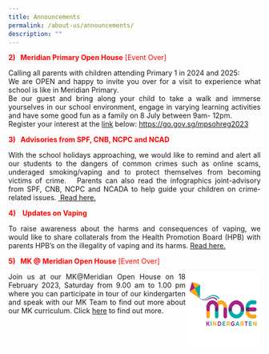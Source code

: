 ```yaml
---
title: Announcements
permalink: /about-us/announcements/
description: ""
---
```

<p style="color:red;"><strong>2)&nbsp; &nbsp;Meridian Primary Open House</strong> [Event Over]</p>

<p align="justify">   Calling all parents with children attending Primary 1 in 2024 and 2025:<br>
We are OPEN and happy to invite you over for a visit to experience what school is like in Meridian Primary.<br>Be our guest and bring along your child to take a walk and immerse yourselves in our school environment, engage in varying learning activities and have some good fun as a family on 8 July between 9am- 12pm. <br>Register your interest at the <a href="https://form.gov.sg/64227025b69f640012ffd9b6">link</a> below: 
<a href="https://go.gov.sg/mpsohreg2023">https://go.gov.sg/mpsohreg2023</a>
</p>


<p style="color:red;"><strong>3)&nbsp; &nbsp;Advisories from SPF, CNB, NCPC and NCAD</strong></p>

<p align="justify">With the school holidays approaching, we would like to remind and alert all our students to the dangers of common crimes such as online scams, underaged smoking/vaping and to protect themselves from becoming victims of crime.&nbsp;&nbsp; Parents can also read the infographics joint-advisory from SPF, CNB, NCPC and NCADA to help guide your children on crime-related issues.&nbsp;<a href="https://www.meridianpri.moe.edu.sg/communications/resources-for-parents/resources-for-parents/"> Read here.</a>
</p>


<p style="color:red;"><strong>4)&nbsp; &nbsp;   Updates on Vaping</strong></p>

<p align="justify"> To raise awareness about the harms and consequences of vaping, we would like to share collaterals from the Health Promotion Board (HPB) with parents HPB’s on the illegality of vaping and its harms. <a href="https://www.meridianpri.moe.edu.sg/communications/resources-for-parents/resources-for-parents/">Read here.</a>
</p>

<p style="color:red;"><strong>5)&nbsp; &nbsp;MK @ Meridian Open House</strong> [Event Over]</p>
<img src="/images/MK@Meridian/MK%20Logo.png" style="width:150px;height:150px;float:right">

<p align="justify">Join us at our MK@Meridian Open House on 18 February 2023, Saturday from 9.00 am to 1.00 pm where you can participate in tour of our kindergarten and speak with our MK Team to find out more about our MK curriculum. Click <a href="https://www.meridianpri.moe.edu.sg/mk-at-meridian/announcements/">here</a> to find out more.</p>